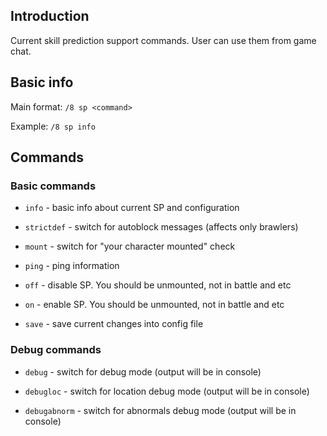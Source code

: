 ## Introduction

Current skill prediction support commands. User can use them from game chat.

## Basic info

Main format: `/8 sp <command>`

Example: `/8 sp info`

## Commands

### Basic commands

*   `info` - basic info about current SP and configuration
 
*    `strictdef` - switch for autoblock messages (affects only brawlers)
    
*   `mount` - switch for "your character mounted" check
    
*    `ping` - ping information
    
*    `off` - disable SP. You should be unmounted, not in battle and etc 
    
*    `on` - enable SP. You should be unmounted, not in battle and etc 
    
*    `save` - save current changes into config file
   
### Debug commands

*    `debug` - switch for debug mode (output will be in console)
    
*    `debugloc` - switch for location debug mode (output will be in console)
    
*    `debugabnorm` - switch for abnormals debug mode (output will be in console)
    

